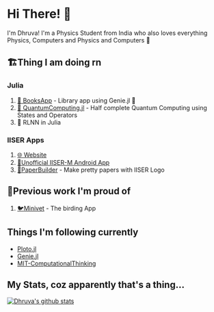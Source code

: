 # Hi There! :wave:

I'm Dhruva!
I'm a Physics Student from India who also loves everything Physics, Computers and Physics and Computers :hand_over_mouth:

## :building_construction:Thing I am doing rn

### Julia 
1. [:book: BooksApp](https://github.com/IISERM/BooksApp) - Library app using Genie.jl :genie:
2. [:microscope: QuantumComputing.jl](https://github.com/DhruvaSambrani/QuantumComputing.jl) - Half complete Quantum Computing using States and Operators
3. :robot: RLNN in Julia

### IISER Apps
1. [:globe_with_meridians: Website](https://iiserm.github.com)
2. [:iphone:Unofficial IISER-M Android App](https://play.google.com/store/apps/details?id=com.dhruva.iiser)
3. [:memo:PaperBuilder](https://iiserm.github.com/PaperBuilder) - Make pretty papers with IISER Logo

## :peacock:Previous work I'm proud of
1. [:bird:Minivet](http://manjarijain.net/Minivet.html) - The birding App

## Things I'm following currently
- [Ploto.jl](https://github.com/fonsp/Pluto.jl)
- [Genie.jl](https://genieframework.com)
- [MIT-ComputationalThinking](https://computationalthinking.mit.edu/Fall20/)

## My Stats, coz apparently that's a thing...

[![Dhruva's github stats](https://github-readme-stats.vercel.app/api?username=dhruvasambrani&show_icons=true&theme=merko)](https://github.com/anuraghazra/github-readme-stats)

